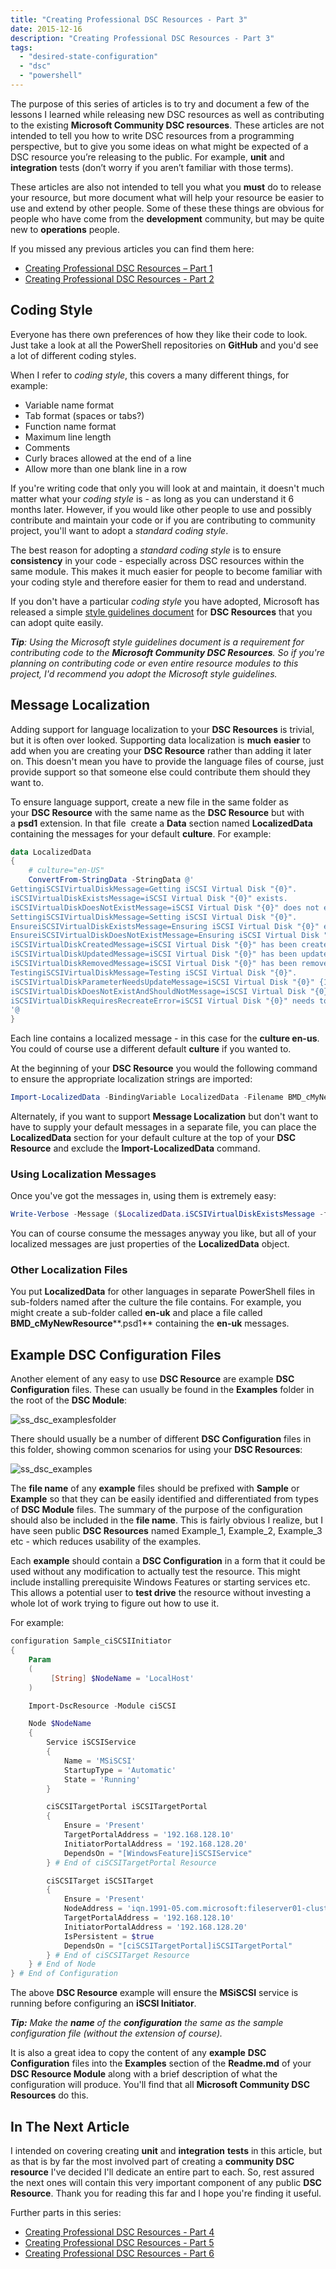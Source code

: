```yaml
---
title: "Creating Professional DSC Resources - Part 3"
date: 2015-12-16
description: "Creating Professional DSC Resources - Part 3"
tags:
  - "desired-state-configuration"
  - "dsc"
  - "powershell"
---
```


The purpose of this series of articles is to try and document a few of the lessons I learned while releasing new DSC resources as well as contributing to the existing **Microsoft Community DSC resources**. These articles are not intended to tell you how to write DSC resources from a programming perspective, but to give you some ideas on what might be expected of a DSC resource you’re releasing to the public. For example, **unit** and **integration** tests (don’t worry if you aren’t familiar with those terms).

These articles are also not intended to tell you what you **must** do to release your resource, but more document what will help your resource be easier to use and extend by other people. Some of these these things are obvious for people who have come from the **development** community, but may be quite new to **operations** people.

If you missed any previous articles you can find them here:

- [Creating Professional DSC Resources – Part 1](/blog/creating-professional-dsc-resources-part-1/)
- [Creating Professional DSC Resources - Part 2](/blog/creating-professional-dsc-resources-part-2/)

## Coding Style

Everyone has there own preferences of how they like their code to look. Just take a look at all the PowerShell repositories on **GitHub** and you'd see a lot of different coding styles.

When I refer to _coding style_, this covers a many different things, for example:

- Variable name format
- Tab format (spaces or tabs?)
- Function name format
- Maximum line length
- Comments
- Curly braces allowed at the end of a line
- Allow more than one blank line in a row

If you're writing code that only you will look at and maintain, it doesn't much matter what your _coding style_ is - as long as you can understand it 6 months later. However, if you would like other people to use and possibly  contribute and maintain your code or if you are contributing to community project, you'll want to adopt a _standard coding style_.

The best reason for adopting a _standard coding style_ is to ensure **consistency** in your code - especially across DSC resources within the same module. This makes it much easier for people to become familiar with your coding style and therefore easier for them to read and understand.

If you don't have a particular _coding style_ you have adopted, Microsoft has released a simple [style guidelines document](https://github.com/PowerShell/DscResources/blob/master/StyleGuidelines.md) for **DSC Resources** that you can adopt quite easily.

_**Tip**: Using the Microsoft style guidelines document is a requirement for contributing code to the **Microsoft Community DSC Resources**. So if you're planning on contributing code or even entire resource modules to this project, I'd recommend you adopt the Microsoft style guidelines._

## Message Localization

Adding support for language localization to your **DSC Resources** is trivial, but it is often over looked. Supporting data localization is **much** **easier** to add when you are creating your **DSC Resource** rather than adding it later on. This doesn't mean you have to provide the language files of course, just provide support so that someone else could contribute them should they want to.

To ensure language support, create a new file in the same folder as your **DSC Resource** with the same name as the **DSC Resource** but with a **psd1** extension. In that file  create a **Data** section named **LocalizedData** containing the messages for your default **culture**. For example:

```powershell
data LocalizedData
{
    # culture="en-US"
    ConvertFrom-StringData -StringData @'
GettingiSCSIVirtualDiskMessage=Getting iSCSI Virtual Disk "{0}".
iSCSIVirtualDiskExistsMessage=iSCSI Virtual Disk "{0}" exists.
iSCSIVirtualDiskDoesNotExistMessage=iSCSI Virtual Disk "{0}" does not exist.
SettingiSCSIVirtualDiskMessage=Setting iSCSI Virtual Disk "{0}".
EnsureiSCSIVirtualDiskExistsMessage=Ensuring iSCSI Virtual Disk "{0}" exists.
EnsureiSCSIVirtualDiskDoesNotExistMessage=Ensuring iSCSI Virtual Disk "{0}" does not exist.
iSCSIVirtualDiskCreatedMessage=iSCSI Virtual Disk "{0}" has been created.
iSCSIVirtualDiskUpdatedMessage=iSCSI Virtual Disk "{0}" has been updated.
iSCSIVirtualDiskRemovedMessage=iSCSI Virtual Disk "{0}" has been removed.
TestingiSCSIVirtualDiskMessage=Testing iSCSI Virtual Disk "{0}".
iSCSIVirtualDiskParameterNeedsUpdateMessage=iSCSI Virtual Disk "{0}" {1} is different. Change required.
iSCSIVirtualDiskDoesNotExistAndShouldNotMessage=iSCSI Virtual Disk "{0}" does not exist and should not. Change not required.
iSCSIVirtualDiskRequiresRecreateError=iSCSI Virtual Disk "{0}" needs to be deleted and recreated. Please perform this manually.
'@
}
```

Each line contains a localized message - in this case for the **culture en-us**. You could of course use a different default **culture** if you wanted to.

At the beginning of your **DSC Resource** you would the following command to ensure the appropriate localization strings are imported:

```powershell
Import-LocalizedData -BindingVariable LocalizedData -Filename BMD_cMyNewResource.psd1
```

Alternately, if you want to support **Message Localization** but don't want to have to supply your default messages in a separate file, you can place the **LocalizedData** section for your default culture at the top of your **DSC Resource** and exclude the **Import-LocalizedData** command.

### Using Localization Messages

Once you've got the messages in, using them is extremely easy:

```powershell
Write-Verbose -Message ($LocalizedData.iSCSIVirtualDiskExistsMessage -f $Path)
```

You can of course consume the messages anyway you like, but all of your localized messages are just properties of the **LocalizedData** object.

### Other Localization Files

You put **LocalizedData** for other languages in separate PowerShell files in sub-folders named after the culture the file contains. For example, you might create a sub-folder called **en-uk** and place a file called **BMD\_cMyNewResource****.psd1** containing the **en-uk** messages.

## Example DSC Configuration Files

Another element of any easy to use **DSC Resource** are example **DSC Configuration** files. These can usually be found in the **Examples** folder in the root of the **DSC Module**:

![ss_dsc_examplesfolder](/assets/images/screenshots/ss_dsc_examplesfolder.png)

There should usually be a number of different **DSC Configuration** files in this folder, showing common scenarios for using your **DSC Resources**:

![ss_dsc_examples](/assets/images/screenshots/ss_dsc_examples.png)

The **file name** of any **example** files should be prefixed with **Sample** or **Example** so that they can be easily identified and differentiated from types of **DSC Module** files. The summary of the purpose of the configuration should also be included in the **file name**. This is fairly obvious I realize, but I have seen public **DSC Resources** named Example\_1, Example\_2, Example\_3 etc - which reduces usability of the examples.

Each **example** should contain a **DSC Configuration** in a form that it could be used without any modification to actually test the resource. This might include installing prerequisite Windows Features or starting services etc. This allows a potential user to **test drive** the resource without investing a whole lot of work trying to figure out how to use it.

For example:

```powershell
configuration Sample_ciSCSIInitiator
{
    Param
    (
         [String] $NodeName = 'LocalHost'
    )

    Import-DscResource -Module ciSCSI

    Node $NodeName
    {
        Service iSCSIService 
        { 
            Name = 'MSiSCSI'
            StartupType = 'Automatic'
            State = 'Running'  
        }

        ciSCSITargetPortal iSCSITargetPortal
        {
            Ensure = 'Present'
            TargetPortalAddress = '192.168.128.10' 
            InitiatorPortalAddress = '192.168.128.20'
            DependsOn = "[WindowsFeature]iSCSIService" 
        } # End of ciSCSITargetPortal Resource

        ciSCSITarget iSCSITarget
        {
            Ensure = 'Present'
            NodeAddress = 'iqn.1991-05.com.microsoft:fileserver01-cluster-target'
            TargetPortalAddress = '192.168.128.10'
            InitiatorPortalAddress = '192.168.128.20' 
            IsPersistent = $true 
            DependsOn = "[ciSCSITargetPortal]iSCSITargetPortal" 
        } # End of ciSCSITarget Resource
    } # End of Node
} # End of Configuration
```

The above **DSC Resource** example will ensure the **MSiSCSI** service is running before configuring an **iSCSI Initiator**.

_**Tip:** Make the **name** of the **configuration** the same as the sample configuration file (without the extension of course)._

It is also a great idea to copy the content of any **example** **DSC Configuration** files into the **Examples** section of the **Readme.md** of your **DSC Resource Module** along with a brief description of what the configuration will produce. You'll find that all **Microsoft Community DSC Resources** do this.

## In The Next Article

I intended on covering creating **unit** and **integration** **tests** in this article, but as that is by far the most involved part of creating a **community DSC resource** I've decided I'll dedicate an entire part to each. So, rest assured the next ones will contain this very important component of any public **DSC Resource**. Thank you for reading this far and I hope you're finding it useful.

Further parts in this series:

- [Creating Professional DSC Resources - Part 4](/blog/creating-professional-dsc-resources-part-4/)
- [Creating Professional DSC Resources - Part 5](/blog/creating-professional-dsc-resources-part-5/)
- [Creating Professional DSC Resources - Part 6](/blog/creating-professional-dsc-resources-part-6/)
